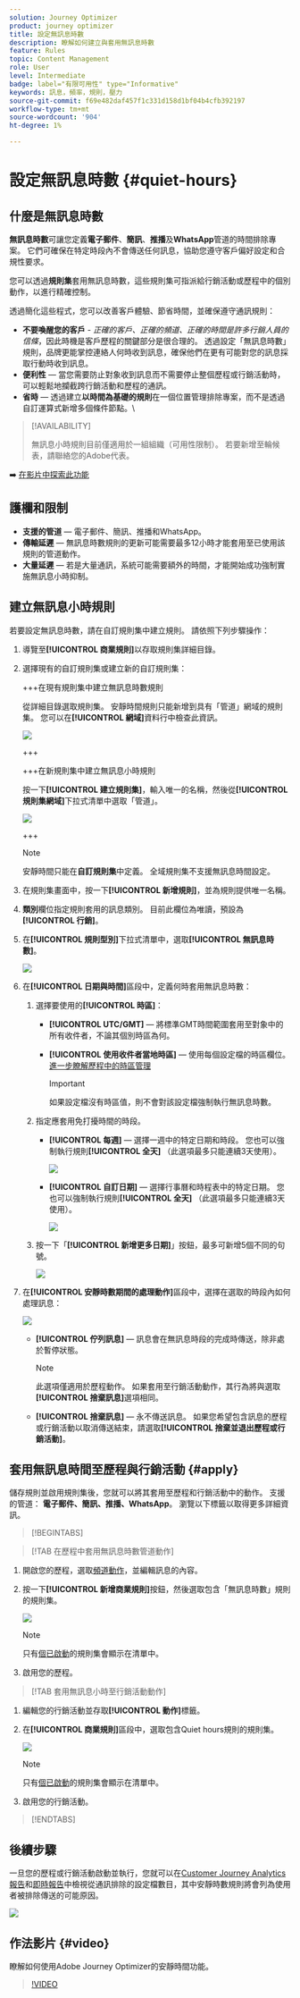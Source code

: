```yaml
---
solution: Journey Optimizer
product: journey optimizer
title: 設定無訊息時數
description: 瞭解如何建立與套用無訊息時數
feature: Rules
topic: Content Management
role: User
level: Intermediate
badge: label="有限可用性" type="Informative"
keywords: 訊息，頻率，規則，壓力
source-git-commit: f69e482daf457f1c331d158d1bf04b4cfb392197
workflow-type: tm+mt
source-wordcount: '904'
ht-degree: 1%

---
```



# 設定無訊息時數 {#quiet-hours}

## 什麼是無訊息時數

**無訊息時數**&#x200B;可讓您定義&#x200B;**電子郵件**、**簡訊**、**推播**&#x200B;及&#x200B;**WhatsApp**&#x200B;管道的時間排除專案。 它們可確保在特定時段內不會傳送任何訊息，協助您遵守客戶偏好設定和合規性要求。

您可以透過&#x200B;**規則集**&#x200B;套用無訊息時數，這些規則集可指派給行銷活動或歷程中的個別動作，以進行精確控制。

透過簡化這些程式，您可以改善客戶體驗、節省時間，並確保遵守通訊規則：

* **不要喚醒您的客戶** - *正確的客戶、正確的頻道、正確的時間是許多行銷人員的信條*，因此時機是客戶歷程的關鍵部分是很合理的。 透過設定「無訊息時數」規則，品牌更能掌控連絡人何時收到訊息，確保他們在更有可能對您的訊息採取行動時收到訊息。
* **便利性** — 當您需要防止對象收到訊息而不需要停止整個歷程或行銷活動時，可以輕鬆地攔截跨行銷活動和歷程的通訊。
* **省時** — 透過建立&#x200B;**以時間為基礎的規則**&#x200B;在一個位置管理排除專案，而不是透過自訂運算式新增多個條件節點。\
  <!--* **Extra Safeguard** - Benefit from an extra safeguard in case audience criteria or time-window configurations were incorrectly set, ensuring individuals are still excluded when they should be.-->

>[!AVAILABILITY]
>
>無訊息小時規則目前僅適用於一組組織（可用性限制）。 若要新增至輪候表，請聯絡您的Adobe代表。


➡️ [在影片中探索此功能](#video)

## 護欄和限制

* **支援的管道** — 電子郵件、簡訊、推播和WhatsApp。
  <!--* **Custom actions** – For custom actions, only quiet hours rules are enforced. If a rule set also includes other rules (e.g., frequency capping), those rules are ignored.-->
* **傳輸延遲** — 無訊息時數規則的更新可能需要最多12小時才能套用至已使用該規則的管道動作。
  <!--* **Pre-suppression window** – The system begins suppressing communications 30 minutes before quiet hours start, ensuring that no messages are delivered once the quiet period begins.-->
* **大量延遲** — 若是大量通訊，系統可能需要額外的時間，才能開始成功強制實施無訊息小時抑制。

## 建立無訊息小時規則

若要設定無訊息時數，請在自訂規則集中建立規則。 請依照下列步驟操作：

1. 導覽至&#x200B;**[!UICONTROL 商業規則]**&#x200B;以存取規則集詳細目錄。

1. 選擇現有的自訂規則集或建立新的自訂規則集：

   +++在現有規則集中建立無訊息時數規則

   從詳細目錄選取規則集。 安靜時間規則只能新增到具有「管道」網域的規則集。 您可以在&#x200B;**[!UICONTROL 網域]**&#x200B;資料行中檢查此資訊。

   ![](assets/journey-capping-list.png)

   +++

   +++在新規則集中建立無訊息小時規則

   按一下&#x200B;**[!UICONTROL 建立規則集]**，輸入唯一的名稱，然後從&#x200B;**[!UICONTROL 規則集網域]**&#x200B;下拉式清單中選取「管道」。

   ![](assets/rule-sets-create.png)

   +++

   >[!NOTE]
   >
   >安靜時間只能在&#x200B;**自訂規則集**&#x200B;中定義。 全域規則集不支援無訊息時間設定。

1. 在規則集畫面中，按一下&#x200B;**[!UICONTROL 新增規則]**，並為規則提供唯一名稱。

1. **類別**&#x200B;欄位指定規則套用的訊息類別。 目前此欄位為唯讀，預設為&#x200B;**[!UICONTROL 行銷]**。

1. 在&#x200B;**[!UICONTROL 規則型別]**&#x200B;下拉式清單中，選取&#x200B;**[!UICONTROL 無訊息時數]**。

   ![](assets/quiet-hours-type.png)

1. 在&#x200B;**[!UICONTROL 日期與時間]**&#x200B;區段中，定義何時套用無訊息時數：

   1. 選擇要使用的&#x200B;**[!UICONTROL 時區]**：

      * **[!UICONTROL UTC/GMT]** — 將標準GMT時間範圍套用至對象中的所有收件者，不論其個別時區為何。
      * **[!UICONTROL 使用收件者當地時區]** — 使用每個設定檔的時區欄位。 [進一步瞭解歷程中的時區管理](../building-journeys/timezone-management.md#timezone-from-profiles)

        >[!IMPORTANT]
        >
        >如果設定檔沒有時區值，則不會對該設定檔強制執行無訊息時數。

   1. 指定應套用免打擾時間的時段。

      * **[!UICONTROL 每週]** — 選擇一週中的特定日期和時段。 您也可以強制執行規則&#x200B;**[!UICONTROL 全天]** （此選項最多只能連續3天使用）。

        ![](assets/quiet-hours-weekly.png)

      * **[!UICONTROL 自訂日期]** — 選擇行事曆和時程表中的特定日期。 您也可以強制執行規則&#x200B;**[!UICONTROL 全天]** （此選項最多只能連續3天使用）。

        ![](assets/quiet-hours-custom.png)

   1. 按一下「**[!UICONTROL 新增更多日期]**」按鈕，最多可新增5個不同的句號。

      ![](assets/quiet-hours-date.png)

1. 在&#x200B;**[!UICONTROL 安靜時數期間的處理動作]**&#x200B;區段中，選擇在選取的時段內如何處理訊息：

   ![](assets/quiet-hours-queue.png)

   * **[!UICONTROL 佇列訊息]** — 訊息會在無訊息時段的完成時傳送，除非處於暫停狀態。

     >[!NOTE]
     >
     >此選項僅適用於歷程動作。 如果套用至行銷活動動作，其行為將與選取&#x200B;**[!UICONTROL 捨棄訊息]**&#x200B;選項相同。

   * **[!UICONTROL 捨棄訊息]** — 永不傳送訊息。 如果您希望包含訊息的歷程或行銷活動以取消傳送結束，請選取&#x200B;**[!UICONTROL 捨棄並退出歷程或行銷活動]**。

## 套用無訊息時間至歷程與行銷活動 {#apply}

儲存規則並啟用規則集後，您就可以將其套用至歷程和行銷活動中的動作。 支援的管道： **電子郵件、簡訊、推播、WhatsApp**。 瀏覽以下標籤以取得更多詳細資訊。

>[!BEGINTABS]

>[!TAB 在歷程中套用無訊息時數管道動作]

1. 開啟您的歷程，選取[頻道動作](../building-journeys/journeys-message.md)，並編輯訊息的內容。
1. 按一下&#x200B;**[!UICONTROL 新增商業規則]**&#x200B;按鈕，然後選取包含「無訊息時數」規則的規則集。

   ![](assets/quiet-hours-apply.png)

   >[!NOTE]
   >
   >只有[個已啟動](#activate-rule)的規則集會顯示在清單中。

1. 啟用您的歷程。

>[!TAB 套用無訊息小時至行銷活動動作]

1. 編輯您的行銷活動並存取&#x200B;**[!UICONTROL 動作]**&#x200B;標籤。
1. 在&#x200B;**[!UICONTROL 商業規則]**&#x200B;區段中，選取包含Quiet hours規則的規則集。

   ![](assets/quiet-hours-campaign.png)

   >[!NOTE]
   >
   >只有[個已啟動](#activate-rule)的規則集會顯示在清單中。

1. 啟用您的行銷活動。

>[!ENDTABS]

## 後續步驟

一旦您的歷程或行銷活動啟動並執行，您就可以在[Customer Journey Analytics報告](../reports/report-gs-cja.md)和[即時報告](../reports/live-report.md)中檢視從通訊排除的設定檔數目，其中安靜時數規則將會列為使用者被排除傳送的可能原因。

![](assets/quiet-hours-report.png)





<!--

>[!TAB Apply Quiet hours to custom actions]

1. Open your journey and add or select a custom action in the canvas.

1. In the **[!UICONTROL Business rules]** section, select the rule set containing the Quiet hours rule.

   ![](assets/quiet-hours-custom-action.png)

   >[!NOTE]
   >
   >Only [activated](#activate-rule) rule sets display in the list.

1. Activate your journey.

-->


## 作法影片 {#video}

瞭解如何使用Adobe Journey Optimizer的安靜時間功能。

>[!VIDEO](https://video.tv.adobe.com/v/3475863?captions=chi_hant&quality=12)
